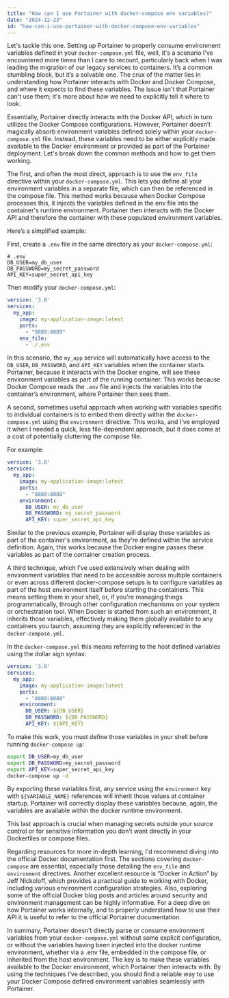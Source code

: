 ```yaml
---
title: "How can I use Portainer with docker-compose env variables?"
date: "2024-12-23"
id: "how-can-i-use-portainer-with-docker-compose-env-variables"
---
```


Let's tackle this one. Setting up Portainer to properly consume environment variables defined in your `docker-compose.yml` file, well, it's a scenario I've encountered more times than I care to recount, particularly back when I was leading the migration of our legacy services to containers. It’s a common stumbling block, but it’s a solvable one. The crux of the matter lies in understanding how Portainer interacts with Docker and Docker Compose, and where it expects to find these variables. The issue isn't that Portainer can't use them; it's more about how we need to explicitly tell it where to look.

Essentially, Portainer directly interacts with the Docker API, which in turn utilizes the Docker Compose configurations. However, Portainer doesn’t magically absorb environment variables defined solely within your `docker-compose.yml` file. Instead, these variables need to be either explicitly made available to the Docker environment or provided as part of the Portainer deployment. Let's break down the common methods and how to get them working.

The first, and often the most direct, approach is to use the `env_file` directive within your `docker-compose.yml`. This lets you define all your environment variables in a separate file, which can then be referenced in the compose file. This method works because when Docker Compose processes this, it injects the variables defined in the env file into the container's runtime environment. Portainer then interacts with the Docker API and therefore the container with these populated environment variables.

Here’s a simplified example:

First, create a `.env` file in the same directory as your `docker-compose.yml`:

```
# .env
DB_USER=my_db_user
DB_PASSWORD=my_secret_password
API_KEY=super_secret_api_key
```

Then modify your `docker-compose.yml`:

```yaml
version: '3.8'
services:
  my_app:
    image: my-application-image:latest
    ports:
      - "8080:8080"
    env_file:
      - ./.env
```

In this scenario, the `my_app` service will automatically have access to the `DB_USER`, `DB_PASSWORD`, and `API_KEY` variables when the container starts. Portainer, because it interacts with the Docker engine, will see these environment variables as part of the running container. This works because Docker Compose reads the `.env` file and injects the variables into the container’s environment, where Portainer then sees them.

A second, sometimes useful approach when working with variables specific to individual containers is to embed them directly within the `docker-compose.yml` using the `environment` directive. This works, and I've employed it when I needed a quick, less file-dependent approach, but it does come at a cost of potentially cluttering the compose file.

For example:

```yaml
version: '3.8'
services:
  my_app:
    image: my-application-image:latest
    ports:
      - "8080:8080"
    environment:
      DB_USER: my_db_user
      DB_PASSWORD: my_secret_password
      API_KEY: super_secret_api_key
```

Similar to the previous example, Portainer will display these variables as part of the container's environment, as they're defined within the service definition. Again, this works because the Docker engine passes these variables as part of the container creation process.

A third technique, which I’ve used extensively when dealing with environment variables that need to be accessible across multiple containers or even across different docker-compose setups is to configure variables as part of the host environment itself before starting the containers. This means setting them in your shell, or, if you're managing things programmatically, through other configuration mechanisms on your system or orchestration tool. When Docker is started from such an environment, it inherits those variables, effectively making them globally available to any containers you launch, assuming they are explicitly referenced in the `docker-compose.yml`.

In the `docker-compose.yml` this means referring to the host defined variables using the dollar sign syntax:

```yaml
version: '3.8'
services:
  my_app:
    image: my-application-image:latest
    ports:
      - "8080:8080"
    environment:
      DB_USER: ${DB_USER}
      DB_PASSWORD: ${DB_PASSWORD}
      API_KEY: ${API_KEY}
```

To make this work, you must define those variables in your shell before running `docker-compose up`:

```bash
export DB_USER=my_db_user
export DB_PASSWORD=my_secret_password
export API_KEY=super_secret_api_key
docker-compose up -d
```
By exporting these variables first, any service using the `environment` key with `${VARIABLE_NAME}` references will inherit those values at container startup. Portainer will correctly display these variables because, again, the variables are available within the docker runtime environment.

This last approach is crucial when managing secrets outside your source control or for sensitive information you don’t want directly in your Dockerfiles or compose files.

Regarding resources for more in-depth learning, I'd recommend diving into the official Docker documentation first. The sections covering `docker-compose` are essential, especially those detailing the `env_file` and `environment` directives. Another excellent resource is “Docker in Action” by Jeff Nickoloff, which provides a practical guide to working with Docker, including various environment configuration strategies. Also, exploring some of the official Docker blog posts and articles around security and environment management can be highly informative. For a deep dive on how Portainer works internally, and to properly understand how to use their API it is useful to refer to the official Portainer documentation.

In summary, Portainer doesn’t directly parse or consume environment variables from your `docker-compose.yml` without some explicit configuration, or without the variables having been injected into the docker runtime environment, whether via a .env file, embedded in the compose file, or inherited from the host environment. The key is to make these variables available to the Docker environment, which Portainer then interacts with. By using the techniques I’ve described, you should find a reliable way to use your Docker Compose defined environment variables seamlessly with Portainer.
